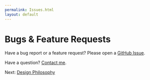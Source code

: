 ```yaml
---
permalink: Issues.html
layout: default
---
```


# Bugs & Feature Requests


<!-- TEMPLATE START -->

Have a bug report or a feature request?  Please open a [GitHub Issue](https://github.com/charlesmchen/WeView2/issues). 

Have a question?  [Contact me](mailto:charlesmchen@gmail.com).


<!-- TEMPLATE END -->

<p class="nextLink">Next:  <a href="designPhilosophy.html">Design Philosophy</a></p>